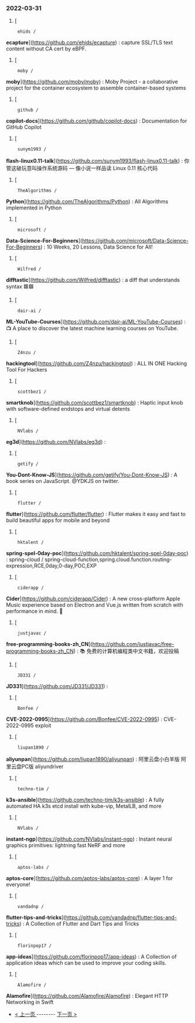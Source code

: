 ### 2022-03-31 
1. [
    

        ehids /
**ecapture**](https://github.com/ehids/ecapture) : capture SSL/TLS text content without CA cert by eBPF.
1. [
    

        moby /
**moby**](https://github.com/moby/moby) : Moby Project - a collaborative project for the container ecosystem to assemble container-based systems
1. [
    

        github /
**copilot-docs**](https://github.com/github/copilot-docs) : Documentation for GitHub Copilot
1. [
    

        sunym1993 /
**flash-linux0.11-talk**](https://github.com/sunym1993/flash-linux0.11-talk) : 你管这破玩意叫操作系统源码 — 像小说一样品读 Linux 0.11 核心代码
1. [
    

        TheAlgorithms /
**Python**](https://github.com/TheAlgorithms/Python) : All Algorithms implemented in Python
1. [
    

        microsoft /
**Data-Science-For-Beginners**](https://github.com/microsoft/Data-Science-For-Beginners) : 10 Weeks, 20 Lessons, Data Science for All!
1. [
    

        Wilfred /
**difftastic**](https://github.com/Wilfred/difftastic) : a diff that understands syntax 🟥🟩
1. [
    

        dair-ai /
**ML-YouTube-Courses**](https://github.com/dair-ai/ML-YouTube-Courses) : 📺 A place to discover the latest machine learning courses on YouTube.
1. [
    

        Z4nzu /
**hackingtool**](https://github.com/Z4nzu/hackingtool) : ALL IN ONE Hacking Tool For Hackers
1. [
    

        scottbez1 /
**smartknob**](https://github.com/scottbez1/smartknob) : Haptic input knob with software-defined endstops and virtual detents
1. [
    

        NVlabs /
**eg3d**](https://github.com/NVlabs/eg3d) : 
1. [
    

        getify /
**You-Dont-Know-JS**](https://github.com/getify/You-Dont-Know-JS) : A book series on JavaScript. @YDKJS on twitter.
1. [
    

        flutter /
**flutter**](https://github.com/flutter/flutter) : Flutter makes it easy and fast to build beautiful apps for mobile and beyond
1. [
    

        hktalent /
**spring-spel-0day-poc**](https://github.com/hktalent/spring-spel-0day-poc) : spring-cloud / spring-cloud-function,spring.cloud.function.routing-expression,RCE,0day,0-day,POC,EXP
1. [
    

        ciderapp /
**Cider**](https://github.com/ciderapp/Cider) : A new cross-platform Apple Music experience based on Electron and Vue.js written from scratch with performance in mind. 🚀
1. [
    

        justjavac /
**free-programming-books-zh_CN**](https://github.com/justjavac/free-programming-books-zh_CN) : 📚 免费的计算机编程类中文书籍，欢迎投稿
1. [
    

        JD331 /
**JD331**](https://github.com/JD331/JD331) : 
1. [
    

        Bonfee /
**CVE-2022-0995**](https://github.com/Bonfee/CVE-2022-0995) : CVE-2022-0995 exploit
1. [
    

        liupan1890 /
**aliyunpan**](https://github.com/liupan1890/aliyunpan) : 阿里云盘小白羊版 阿里云盘PC版 aliyundriver
1. [
    

        techno-tim /
**k3s-ansible**](https://github.com/techno-tim/k3s-ansible) : A fully automated HA k3s etcd install with kube-vip, MetalLB, and more
1. [
    

        NVlabs /
**instant-ngp**](https://github.com/NVlabs/instant-ngp) : Instant neural graphics primitives: lightning fast NeRF and more
1. [
    

        aptos-labs /
**aptos-core**](https://github.com/aptos-labs/aptos-core) : A layer 1 for everyone!
1. [
    

        vandadnp /
**flutter-tips-and-tricks**](https://github.com/vandadnp/flutter-tips-and-tricks) : A Collection of Flutter and Dart Tips and Tricks
1. [
    

        florinpop17 /
**app-ideas**](https://github.com/florinpop17/app-ideas) : A Collection of application ideas which can be used to improve your coding skills.
1. [
    

        Alamofire /
**Alamofire**](https://github.com/Alamofire/Alamofire) : Elegant HTTP Networking in Swift 

- [ < 上一页 ](https://github.com/able8/github-trending-daily-record/blob/master/2022-03-30.md) -------- [ 下一页 > ](https://github.com/able8/github-trending-daily-record/blob/master/2022-04-01.md)